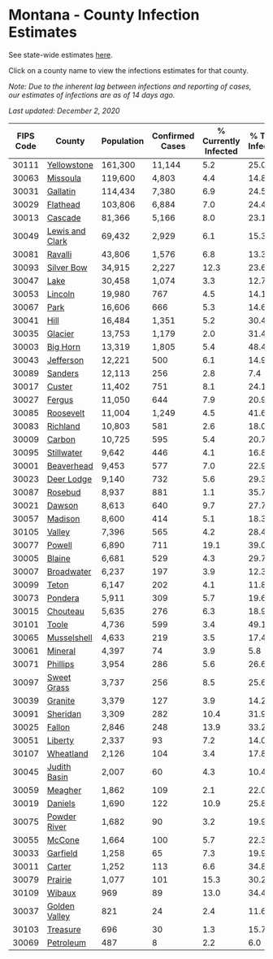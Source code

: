 # Montana - County Infection Estimates

See state-wide estimates [here](/infections/us-mt).

Click on a county name to view the infections estimates for that county.

*Note: Due to the inherent lag between infections and reporting of cases, our estimates of infections are as of 14 days ago.*

*Last updated: December 2, 2020*

|   FIPS Code |                             County |   Population |   Confirmed Cases |   % Currently Infected |   % Total Infected |
|-------------|------------------------------------|--------------|-------------------|------------------------|--------------------|
|       30111 |         [Yellowstone](yellowstone) |      161,300 |            11,144 |                    5.2 |               25.0 |
|       30063 |               [Missoula](missoula) |      119,600 |             4,803 |                    4.4 |               14.8 |
|       30031 |               [Gallatin](gallatin) |      114,434 |             7,380 |                    6.9 |               24.5 |
|       30029 |               [Flathead](flathead) |      103,806 |             6,884 |                    7.0 |               24.4 |
|       30013 |                 [Cascade](cascade) |       81,366 |             5,166 |                    8.0 |               23.1 |
|       30049 | [Lewis and Clark](lewis-and-clark) |       69,432 |             2,929 |                    6.1 |               15.3 |
|       30081 |                 [Ravalli](ravalli) |       43,806 |             1,576 |                    6.8 |               13.3 |
|       30093 |           [Silver Bow](silver-bow) |       34,915 |             2,227 |                   12.3 |               23.6 |
|       30047 |                       [Lake](lake) |       30,458 |             1,074 |                    3.3 |               12.7 |
|       30053 |                 [Lincoln](lincoln) |       19,980 |               767 |                    4.5 |               14.1 |
|       30067 |                       [Park](park) |       16,606 |               666 |                    5.3 |               14.6 |
|       30041 |                       [Hill](hill) |       16,484 |             1,351 |                    5.2 |               30.4 |
|       30035 |                 [Glacier](glacier) |       13,753 |             1,179 |                    2.0 |               31.4 |
|       30003 |               [Big Horn](big-horn) |       13,319 |             1,805 |                    5.4 |               48.4 |
|       30043 |             [Jefferson](jefferson) |       12,221 |               500 |                    6.1 |               14.9 |
|       30089 |                 [Sanders](sanders) |       12,113 |               256 |                    2.8 |                7.4 |
|       30017 |                   [Custer](custer) |       11,402 |               751 |                    8.1 |               24.1 |
|       30027 |                   [Fergus](fergus) |       11,050 |               644 |                    7.9 |               20.9 |
|       30085 |             [Roosevelt](roosevelt) |       11,004 |             1,249 |                    4.5 |               41.6 |
|       30083 |               [Richland](richland) |       10,803 |               581 |                    2.6 |               18.0 |
|       30009 |                   [Carbon](carbon) |       10,725 |               595 |                    5.4 |               20.7 |
|       30095 |           [Stillwater](stillwater) |        9,642 |               446 |                    4.1 |               16.8 |
|       30001 |           [Beaverhead](beaverhead) |        9,453 |               577 |                    7.0 |               22.9 |
|       30023 |           [Deer Lodge](deer-lodge) |        9,140 |               732 |                    5.6 |               29.3 |
|       30087 |                 [Rosebud](rosebud) |        8,937 |               881 |                    1.1 |               35.7 |
|       30021 |                   [Dawson](dawson) |        8,613 |               640 |                    9.7 |               27.7 |
|       30057 |                 [Madison](madison) |        8,600 |               414 |                    5.1 |               18.3 |
|       30105 |                   [Valley](valley) |        7,396 |               565 |                    4.2 |               28.4 |
|       30077 |                   [Powell](powell) |        6,890 |               711 |                   19.1 |               39.0 |
|       30005 |                   [Blaine](blaine) |        6,681 |               529 |                    4.3 |               29.7 |
|       30007 |           [Broadwater](broadwater) |        6,237 |               197 |                    3.9 |               12.3 |
|       30099 |                     [Teton](teton) |        6,147 |               202 |                    4.1 |               11.8 |
|       30073 |                 [Pondera](pondera) |        5,911 |               309 |                    5.7 |               19.6 |
|       30015 |               [Chouteau](chouteau) |        5,635 |               276 |                    6.3 |               18.9 |
|       30101 |                     [Toole](toole) |        4,736 |               599 |                    3.4 |               49.1 |
|       30065 |         [Musselshell](musselshell) |        4,633 |               219 |                    3.5 |               17.4 |
|       30061 |                 [Mineral](mineral) |        4,397 |                74 |                    3.9 |                5.8 |
|       30071 |               [Phillips](phillips) |        3,954 |               286 |                    5.6 |               26.6 |
|       30097 |         [Sweet Grass](sweet-grass) |        3,737 |               256 |                    8.5 |               25.6 |
|       30039 |                 [Granite](granite) |        3,379 |               127 |                    3.9 |               14.2 |
|       30091 |               [Sheridan](sheridan) |        3,309 |               282 |                   10.4 |               31.9 |
|       30025 |                   [Fallon](fallon) |        2,846 |               248 |                   13.9 |               33.2 |
|       30051 |                 [Liberty](liberty) |        2,337 |                93 |                    7.2 |               14.0 |
|       30107 |             [Wheatland](wheatland) |        2,126 |               104 |                    3.4 |               17.8 |
|       30045 |       [Judith Basin](judith-basin) |        2,007 |                60 |                    4.3 |               10.4 |
|       30059 |                 [Meagher](meagher) |        1,862 |               109 |                    2.1 |               22.0 |
|       30019 |                 [Daniels](daniels) |        1,690 |               122 |                   10.9 |               25.8 |
|       30075 |       [Powder River](powder-river) |        1,682 |                90 |                    3.2 |               19.9 |
|       30055 |                   [McCone](mccone) |        1,664 |               100 |                    5.7 |               22.3 |
|       30033 |               [Garfield](garfield) |        1,258 |                65 |                    7.3 |               19.9 |
|       30011 |                   [Carter](carter) |        1,252 |               113 |                    6.6 |               34.8 |
|       30079 |                 [Prairie](prairie) |        1,077 |               101 |                   15.3 |               30.2 |
|       30109 |                   [Wibaux](wibaux) |          969 |                89 |                   13.0 |               34.4 |
|       30037 |     [Golden Valley](golden-valley) |          821 |                24 |                    2.4 |               11.6 |
|       30103 |               [Treasure](treasure) |          696 |                30 |                    1.3 |               15.7 |
|       30069 |             [Petroleum](petroleum) |          487 |                 8 |                    2.2 |                6.0 |